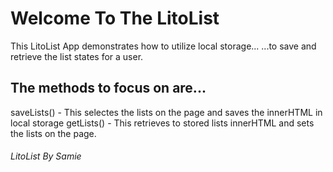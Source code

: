 # Welcome To The LitoList

This LitoList App demonstrates how to utilize local storage...
...to save and retrieve the list states for a user.

## The methods to focus on are...

saveLists() - This selectes the lists on the page and saves the innerHTML in local storage
getLists() - This retrieves to stored lists innerHTML and sets the lists on the page.

###### LitoList By Samie
